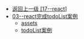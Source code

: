 - [返回上一级 [17--react]](17--react/)
- [03--react完成todoList案例](17--react/03--react完成todoList案例/)
  - [assets](17--react/03--react完成todoList案例/assets/)
  - [todoList案例](17--react/03--react完成todoList案例/todoList案例.md)
